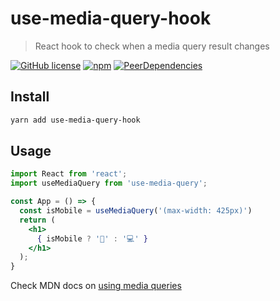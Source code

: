 # use-media-query-hook
> React hook to check when a media query result changes

[![GitHub license](https://img.shields.io/badge/license-MIT-blue.svg)](./LICENSE)
[![npm](https://img.shields.io/npm/v/use-media-query-hook.svg)](https://www.npmjs.com/package/use-media-query-hook)
[![PeerDependencies](https://img.shields.io/david/peer/carloluis/use-media-query-hook.svg)](https://david-dm.org/carloluis/use-media-query-hook?type=peer)

## Install

```bash
yarn add use-media-query-hook
```

## Usage

```jsx
import React from 'react';
import useMediaQuery from 'use-media-query';

const App = () => {
  const isMobile = useMediaQuery('(max-width: 425px)')
  return (
    <h1>
      { isMobile ? '📱' : '💻' }
    </h1>
  );
}
```

Check MDN docs on [using media queries](https://developer.mozilla.org/en-US/docs/Web/CSS/Media_Queries/Using_media_queries "Using media queries")
